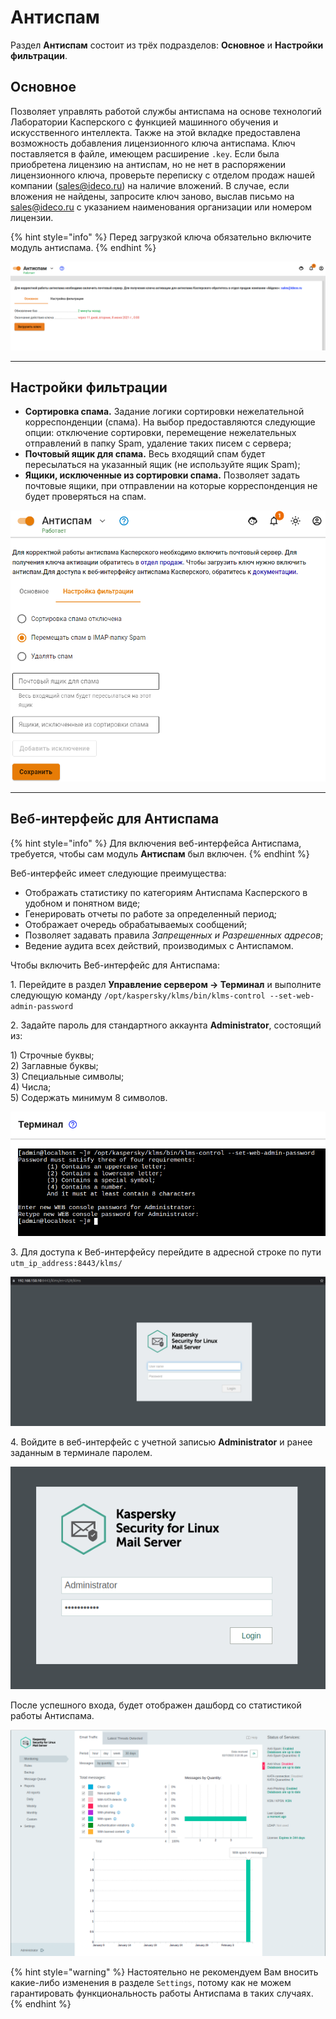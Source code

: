 # Антиспам

Раздел **Антиспам** состоит из трёх подразделов: **Основное** и **Настройки фильтрации**.

## Основное

Позволяет управлять работой службы антиспама на основе технологий Лаборатории Касперского с функцией машинного обучения и искусственного интеллекта. Также на этой вкладке предоставлена возможность добавления лицензионного ключа антиспама. Ключ поставляется в файле, имеющем расширение `.key`. Если была приобретена лицензию на антиспам, но не нет в распоряжении лицензионного ключа, проверьте переписку с отделом продаж нашей компании (sales@ideco.ru) на наличие вложений. В случае, если вложения не найдены, запросите ключ заново, выслав письмо на sales@ideco.ru с указанием наименования организации или номером лицензии.

{% hint style="info" %}
Перед загрузкой ключа обязательно включите модуль антиспама.
{% endhint %}

![](../../.gitbook/assets/antispam-key.png)

***

## Настройки фильтрации

* **Сортировка спама.** Задание логики сортировки нежелательной корреспонденции (спама). На выбор предоставляются следующие опции: отключение сортировки, перемещение нежелательных отправлений в папку Spam, удаление таких писем с сервера;
* **Почтовый ящик для спама.** Весь входящий спам будет пересылаться на указанный ящик (не используйте ящик Spam);
* **Ящики, исключенные из сортировки спама.** Позволяет задать почтовые ящики, при отправлении на которые корреспонденция не будет проверяться на спам.

![](../../.gitbook/assets/antispam.png)

***

## Веб-интерфейс для Антиспама

{% hint style="info" %}
Для включения веб-интерфейса Антиспама, требуется, чтобы сам модуль **Антиспам** был включен.
{% endhint %}

Веб-интерфейс имеет следующие преимущества:

* Отображать статистику по категориям Антиспама Касперского в удобном и понятном виде;
* Генерировать отчеты по работе за определенный период;
* Отображает очередь обрабатываемых сообщений;
* Позволяет задавать правила *Запрещенных и Разрешенных адресов*;
* Ведение аудита всех действий, производимых с Антиспамом.

Чтобы включить Веб-интерфейс для Антиспама:

1\. Перейдите в раздел **Управление сервером -> Терминал** и выполните следующую команду `/opt/kaspersky/klms/bin/klms-control --set-web-admin-password`

2\. Задайте пароль для стандартного аккаунта **Administrator**, состоящий из:

1\) Строчные буквы;\
2\) Заглавные буквы;\
3\) Специальные символы;\
4\) Числа;\
5\) Содержать минимум 8 символов.

![](../../.gitbook/assets/klms-activate-set-web-admin-password.png)

3\. Для доступа к Веб-интерфейсу перейдите в адресной строке по пути `utm_ip_address:8443/klms/`

![](../../.gitbook/assets/klms-web-interface.png)

4\. Войдите в веб-интерфейс с учетной записью **Administrator** и ранее заданным в терминале паролем.

![](../../.gitbook/assets/klms-web-interface-credentials.png)

После успешного входа, будет отображен дашборд со статистикой работы Антиспама.

![](../../.gitbook/assets/klms-web-interface-autenticated-1.png)

{% hint style="warning" %}
Настоятельно не рекомендуем Вам вносить какие-либо изменения в разделе `Settings`, потому как не можем гарантировать функциональность работы Антиспама в таких случаях.
{% endhint %}
